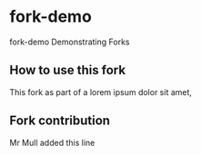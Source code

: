 # fork-demo
fork-demo
Demonstrating Forks

## How to use this fork
This fork as part of a lorem ipsum dolor sit amet,

## Fork contribution
Mr Mull added this line
